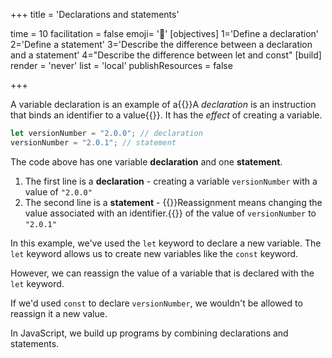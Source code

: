 +++
title = 'Declarations and statements'

time = 10
facilitation = false
emoji= '💬'
[objectives]
    1='Define a declaration'
    2='Define a statement'
    3='Describe the difference between a declaration and a statement'
    4="Describe the difference between let and const"
[build]
  render = 'never'
  list = 'local'
  publishResources = false

+++

A variable declaration is an example of a{{<tooltip title="declaration" type="definition">}}A _declaration_ is an instruction that binds an identifier to a value{{</tooltip>}}.
It has the _effect_ of creating a variable.

```js
let versionNumber = "2.0.0"; // declaration
versionNumber = "2.0.1"; // statement
```

The code above has one variable **declaration** and one **statement**.

1. The first line is a **declaration** - creating a variable `versionNumber` with a value of `"2.0.0"`
1. The second line is a **statement** - {{<tooltip title="reassignment">}}Reassignment means changing the value associated with an identifier.{{</tooltip>}} of the value of `versionNumber` to `"2.0.1"`

In this example, we've used the `let` keyword to declare a new variable.
The `let` keyword allows us to create new variables like the `const` keyword.

However, we can reassign the value of a variable that is declared with the `let` keyword.

If we'd used `const` to declare `versionNumber`, we wouldn't be allowed to reassign it a new value.

In JavaScript, we build up programs by combining declarations and statements.
